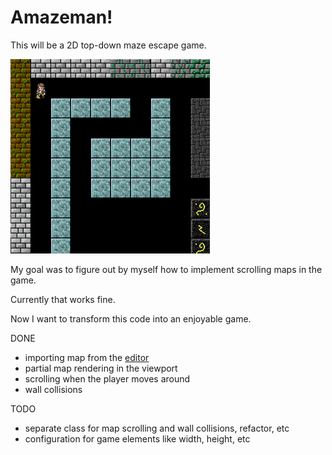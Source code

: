 # Amazeman!

This will be a 2D top-down maze escape game.

![With graphic](./screen.png)

My goal was to figure out by myself how to implement scrolling maps in the game. 

Currently that works fine. 

Now I want to transform this code into an enjoyable game.

DONE
- importing map from the [editor](https://github.com/gamedevnull/2dmapeditor)
- partial map rendering in the viewport
- scrolling when the player moves around
- wall collisions

TODO
- separate class for map scrolling and wall collisions, refactor, etc
- configuration for game elements like width, height, etc
